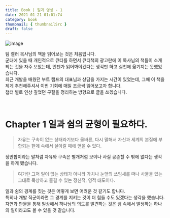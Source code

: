 ```yaml
---
title: Book | 일과 영성 - 1
date: 2021-01-21 01:01:74
category: book
thumbnail: { thumbnailSrc }
draft: false
---
```


![image](https://user-images.githubusercontent.com/65898889/105205481-a8c38d80-5b88-11eb-95d8-e28d49247aa3.png)

팀 켈러 목사님의 책을 읽어보는 것은 처음입니다.<br>
군대에 있을 때 개인적으로 큐티를 하면서 큐티책의 광고란에 이 목사님의 책들이 소개되는 것을 자주 보았는데, 언젠가 읽어봐야겠다는 생각만 하고 실천에 옮기지는 못했었습니다. <br>
최근 개발을 배웠던 부트 캠프의 대표님과 상담을 가지는 시간이 있었는데, 그때 이 책을 제게 추천해주셔서 이번 기회에 매일 조금씩 읽어보고자 합니다.<br>
챕터 별로 인상 깊었던 구절을 정리하는 방향으로 글을 쓰겠습니다.

<br>

# Chapter 1 일과 쉼의 균형이 필요하다.

> 자유는 구속이 없는 상태라기보다 올바른, 다시 말해서 자신과 세계의 본질에 부합되는 한계 속에서 살아갈 때에 얻을 수 있다.

정반합이라는 말처럼 자유와 구속은 별개처럼 보이나 사실 공존할 수 밖에 없다는 생각을 하게 됐습니다. <br>

> 여가란 그저 일이 없는 상태가 아니라 가치나 눈앞의 쓰임새를 떠나 사물을 있는 그대로 묵상하고 즐길 수 있는 정신적, 영적 태도이다.

일과 쉼의 경계를 짓는 것은 어떻게 보면 어려운 것 같기도 합니다.<br>
특히나 개발 직군이라면 그 경계를 지키는 것이 더 힘들 수도 있겠다는 생각을 했습니다.<br>
자연과 만물을 통해 일상에서 하나님의 의도를 발견하는 것은 쉼 속에서 발생하는 하나의 일이라고도 볼 수 있을 것 같습니다.
